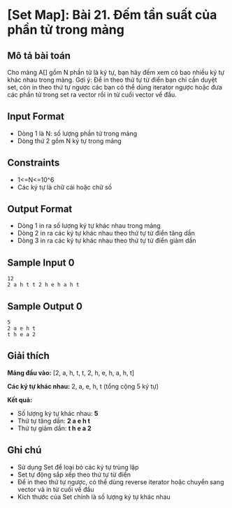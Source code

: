 # [Set Map]: Bài 21. Đếm tần suất của phần tử trong mảng

## Mô tả bài toán

Cho mảng A[] gồm N phần tử là ký tự, bạn hãy đếm xem có bao nhiều ký tự khác nhau trong mảng. Gợi ý: Để in theo thứ tự từ điển bạn chỉ cần duyệt set, còn in theo thứ tự ngược các bạn có thể dùng iterator ngược hoặc đưa các phần tử trong set ra vector rồi in từ cuối vector về đầu.

## Input Format

- Dòng 1 là N: số lượng phần tử trong mảng
- Dòng thứ 2 gồm N ký tự trong mảng

## Constraints

- 1<=N<=10^6
- Các ký tự là chữ cái hoặc chữ số

## Output Format

- Dòng 1 in ra số lượng ký tự khác nhau trong mảng
- Dòng 2 in ra các ký tự khác nhau theo thứ tự từ điển tăng dần
- Dòng 3 in ra các ký tự khác nhau theo thứ tự từ điển giảm dần

## Sample Input 0

```
12
2 a h t t 2 h e h a h t
```

## Sample Output 0

```
5
2 a e h t
t h e a 2
```

## Giải thích

**Mảng đầu vào:** [2, a, h, t, t, 2, h, e, h, a, h, t]

**Các ký tự khác nhau:** 2, a, e, h, t (tổng cộng 5 ký tự)

**Kết quả:**
- Số lượng ký tự khác nhau: **5**
- Thứ tự tăng dần: **2 a e h t**
- Thứ tự giảm dần: **t h e a 2**

## Ghi chú

- Sử dụng Set để loại bỏ các ký tự trùng lặp
- Set tự động sắp xếp theo thứ tự từ điển
- Để in theo thứ tự ngược, có thể dùng reverse iterator hoặc chuyển sang vector và in từ cuối về đầu
- Kích thước của Set chính là số lượng ký tự khác nhau